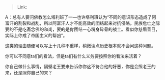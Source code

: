 > Link: 

A：总有人要问佛教怎么塔利班了一—也许塔利班认为“不同的意识形态造成了阿富汗的割裂和战乱，所以阿富汗人才不能高效的团结起来对抗侵略。民族危亡之际要的不是吃斋念佛的和尚，要的是肯团结一心粉身碎骨的战士。看似你慈眉善目，实际上你成了帝国主义的帮凶”。

这类的理由随便可以写上十几种不重样，稍微读点历史根本就不会问这种问题。

你可以不同意ta们的看法，但是ta们有什么义务要按照你的看法来活着？

你自己做什么事情，隔壁老王要来告诉你你这不符合他的好恶，你是会照老王的来，还是照你自己的来？